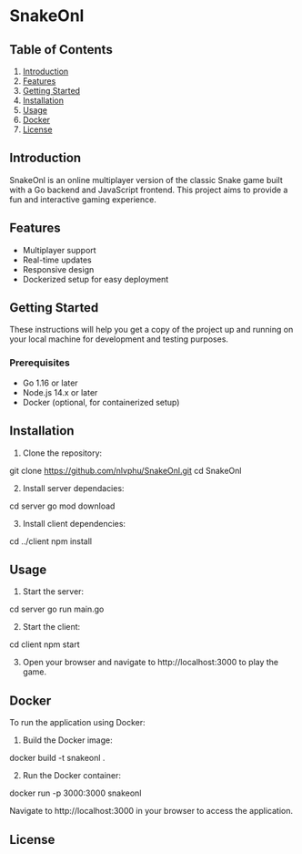 # SnakeOnl

## Table of Contents
1. [Introduction](#introduction)
2. [Features](#features)
3. [Getting Started](#getting-started)
4. [Installation](#installation)
5. [Usage](#usage)
6. [Docker](#docker)
7. [License](#license)

## Introduction
SnakeOnl is an online multiplayer version of the classic Snake game built with a Go backend and JavaScript frontend. This project aims to provide a fun and interactive gaming experience.

## Features
- Multiplayer support
- Real-time updates
- Responsive design
- Dockerized setup for easy deployment

## Getting Started
These instructions will help you get a copy of the project up and running on your local machine for development and testing purposes.

### Prerequisites
- Go 1.16 or later
- Node.js 14.x or later
- Docker (optional, for containerized setup)

## Installation

1. Clone the repository:

git clone https://github.com/nlvphu/SnakeOnl.git
cd SnakeOnl

2. Install server dependacies:

cd server
go mod download

3. Install client dependencies:

cd ../client
npm install

## Usage

1. Start the server:

cd server
go run main.go

2. Start the client:

cd client
npm start

3. Open your browser and navigate to http://localhost:3000 to play the game.

## Docker

To run the application using Docker:

1. Build the Docker image:


docker build -t snakeonl .

2. Run the Docker container:

docker run -p 3000:3000 snakeonl

Navigate to http://localhost:3000 in your browser to access the application.


## License


